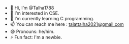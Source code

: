 - 👋 Hi, I’m @Talha1788
- 👀 I’m interested in CSE.
- 🌱 I’m currently learning C programming.
- 📫 You can reach me here : talattalha2021@gmail.com
- 😄 Pronouns: he/him.
- ⚡ Fun fact: I'm a newbie.

<!---
Talha1788/Talha1788 is a ✨ special ✨ repository because its `README.md` (this file) appears on your GitHub profile.
You can click the Preview link to take a look at your changes.
--->
